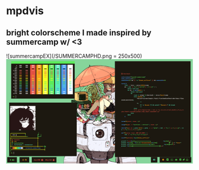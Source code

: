 # mpdvis
## bright colorscheme I made inspired by summercamp w/ <3
![summercampEX](/SUMMERCAMPHD.png = 250x500)
![screnshot](/screenshot.png)
